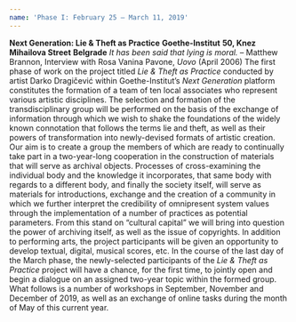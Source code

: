 ```yaml
---
name: 'Phase I: February 25 – March 11, 2019'
---
```


**Next Generation: Lie & Theft as Practice** **Goethe-Institut** **50, Knez Mihailova Street** **Belgrade** _It has been said that lying is moral._ – Matthew Brannon, Interview with Rosa Vanina Pavone, _Uovo_ (April 2006) The first phase of work on the project titled _Lie & Theft as Practice_ conducted by artist Darko Dragičević within Goethe-Institut’s _Next Generation_ platform constitutes the formation of a team of ten local associates who represent various artistic disciplines. The selection and formation of the transdisciplinary group will be performed on the basis of the exchange of information through which we wish to shake the foundations of the widely known connotation that follows the terms lie and theft, as well as their powers of transformation into newly-devised formats of artistic creation. Our aim is to create a group the members of which are ready to continually take part in a two-year-long cooperation in the construction of materials that will serve as archival objects. Processes of cross-examining the individual body and the knowledge it incorporates, that same body with regards to a different body, and finally the society itself, will serve as materials for introductions, exchange and the creation of a community in which we further interpret the credibility of omnipresent system values through the implementation of a number of practices as potential parameters. From this stand on “cultural capital” we will bring into question the power of archiving itself, as well as the issue of copyrights. In addition to performing arts, the project participants will be given an opportunity to develop textual, digital, musical scores, etc. In the course of the last day of the March phase, the newly-selected participants of the _Lie & Theft as Practice_ project will have a chance, for the first time, to jointly open and begin a dialogue on an assigned two-year topic within the formed group. What follows is a number of workshops in September, November and December of 2019, as well as an exchange of online tasks during the month of May of this current year.
